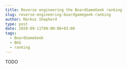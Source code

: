 ```yaml
---
title: Reverse engineering the BoardGameGeek ranking
slug: reverse-engineering-boardgamegeek-ranking
author: Markus Shepherd
type: post
date: 2020-09-11T00:00:00+03:00
tags:
  - BoardGameGeek
  - BGG
  - ranking
---
```


TODO
